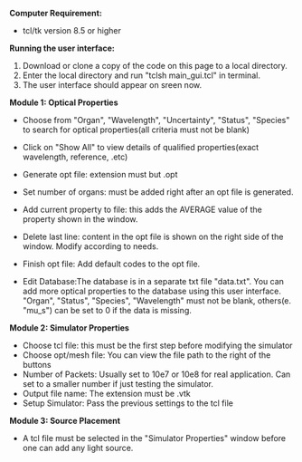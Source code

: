 **Computer Requirement:** 
- tcl/tk version 8.5 or higher




**Running the user interface:**
1. Download or clone a copy of the code on this page to a local directory.
2. Enter the local directory and run "tclsh main_gui.tcl" in terminal.
3. The user interface should appear on sreen now.




**Module 1: Optical Properties**
- Choose from "Organ", "Wavelength", "Uncertainty", "Status", "Species" to search for optical properties(all criteria must not be blank)
- Click on "Show All" to view details of qualified properties(exact wavelength, reference, .etc)
- Generate opt file: extension must but .opt
- Set number of organs: must be added right after an opt file is generated.
- Add current property to file: this adds the AVERAGE value of the property shown in the window.
- Delete last line: content in the opt file is shown on the right side of the window. Modify according to needs.
- Finish opt file: Add default codes to the opt file. 

- Edit Database:The database is in a separate txt file "data.txt". You can add more optical properties to the database using this user interface. "Organ", "Status", "Species", "Wavelength" must not be blank, others(e. "mu_s") can be set to 0 if the data is missing.




**Module 2: Simulator Properties**
- Choose tcl file: this must be the first step before modifying the simulator
- Choose opt/mesh file: You can view the file path to the right of the buttons
- Number of Packets: Usually set to 10e7 or 10e8 for real application. Can set to a smaller number if just testing the simulator.
- Output file name: The extension must be .vtk
- Setup Simulator: Pass the previous settings to the tcl file




**Module 3: Source Placement**
- A tcl file must be selected in the "Simulator Properties" window before one can add any light source.



